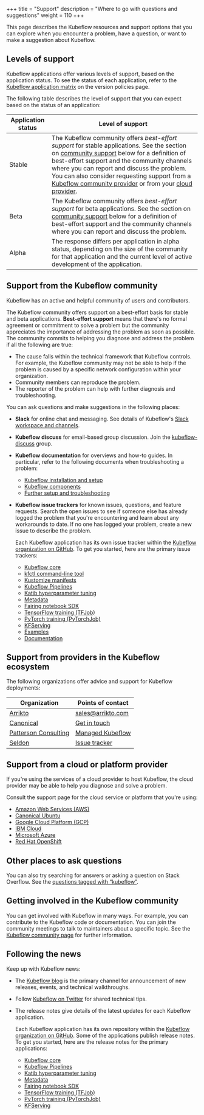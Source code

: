 +++
title = "Support"
description = "Where to go with questions and suggestions"
weight = 110
+++

This page describes the Kubeflow resources and support options that you can
explore when you encounter a problem, have a question, or want to make a
suggestion about Kubeflow.

## Levels of support

Kubeflow applications offer various levels of support, based on the application
status. To see the status of each application, refer to the 
[Kubeflow application 
matrix](/docs/reference/version-policy/#kubeflow-application-matrix) on the
version policies page.

The following table describes the level of support that you can expect based on
the status of an application:

<div class="table-responsive">
  <table class="table table-bordered">
    <thead class="thead-light">
      <tr>
        <th>Application status</th>
        <th>Level of support</th>
      </tr>
    </thead>
    <tbody>
      <tr>
        <td>Stable</td>
        <td>The Kubeflow community offers <i>best-effort support</i> for stable
          applications. See the section on 
          <a href="#community-support">community support</a> below for a
          definition of best-effort support and the community channels where you 
          can report and discuss the problem. You can also consider requesting 
          support from a 
          <a href="#provider-support">Kubeflow community provider</a> or from 
          your <a href="#cloud-support">cloud provider</a>.
        </td>
      </tr>
      <tr>
        <td>Beta</td>
        <td>The Kubeflow community offers <i>best-effort support</i> for beta
          applications. See the section on 
          <a href="#community-support">community support</a> below for a
          definition of best-effort support and the community channels where you 
          can report and discuss the problem. 
        </td>
      </tr>
      <tr>
        <td>Alpha</td>
        <td>The response differs per application in alpha status, depending on
          the size of the community for that application and the current level
          of active development of the application.</td>
      </tr>
    </tbody>
  </table>
</div>

<a id="community-support"></a>
## Support from the Kubeflow community

Kubeflow has an active and helpful community of users and contributors. 

The Kubeflow community offers support on a best-effort basis for stable and beta
applications.
**Best-effort support** means that there's no formal agreement or
commitment to solve a problem but the community appreciates the
importance of addressing the problem as soon as possible. The community commits
to helping you diagnose and address the problem if all the following are true:

* The cause falls within the technical framework that Kubeflow controls. For
  example, the Kubeflow community may not be able to help if the problem is 
  caused by a specific network configuration within your organization.
* Community members can reproduce the problem.
* The reporter of the problem can help with further diagnosis and 
  troubleshooting.

You can ask questions and make suggestions in the following places:

* **Slack** for online chat and messaging. See details of Kubeflow's 
  [Slack workspace and channels](/docs/about/community/#slack).
* **Kubeflow discuss** for email-based group discussion. Join the
  [kubeflow-discuss](https://groups.google.com/forum/#!forum/kubeflow-discuss) 
  group.
* **Kubeflow documentation** for overviews and how-to guides. In particular,
  refer to the following documents when troubleshooting a problem:

  * [Kubeflow installation and setup](/docs/started/getting-started/)
  * [Kubeflow components](/docs/components/)
  * [Further setup and troubleshooting](/docs/other-guides/)

* **Kubeflow issue trackers** for known issues, questions, and feature requests.
  Search the open issues to see if someone else has already logged the problem 
  that you're encountering and learn about any workarounds to date. If no one
  has logged your problem, create a new issue to describe the problem.

    Each Kubeflow application has its own issue tracker within the [Kubeflow
    organization on GitHub](https://github.com/kubeflow). To get you started,
    here are the primary issue trackers:

  * [Kubeflow core](https://github.com/kubeflow/kubeflow/issues)
  * [kfctl command-line tool](https://github.com/kubeflow/kfctl/issues)
  * [Kustomize manifests](https://github.com/kubeflow/manifests/issues)
  * [Kubeflow Pipelines](https://github.com/kubeflow/pipelines/issues)
  * [Katib hyperparameter tuning](https://github.com/kubeflow/katib/issues)
  * [Metadata](https://github.com/kubeflow/metadata/issues)
  * [Fairing notebook SDK](https://github.com/kubeflow/fairing/issues)
  * [TensorFlow training (TFJob)](https://github.com/kubeflow/tf-operator/issues)
  * [PyTorch training (PyTorchJob)](https://github.com/kubeflow/pytorch-operator/issues)
  * [KFServing](https://github.com/kubeflow/kfserving/issues)
  * [Examples](https://github.com/kubeflow/examples/issues)
  * [Documentation](https://github.com/kubeflow/website/issues)

<a id="provider-support"></a>
## Support from providers in the Kubeflow ecosystem

The following organizations offer advice and support for Kubeflow deployments:

<div class="table-responsive">
  <table class="table table-bordered">
    <thead class="thead-light">
      <tr>
        <th>Organization</th>
        <th>Points of contact</th>
      </tr>
    </thead>
    <tbody>
      <tr>
        <td><a href="https://www.arrikto.com">Arrikto</a></td>
        <td><a href="mailto:sales@arrikto.com">sales@arrikto.com</a></td>
      </tr>
      <tr>
        <td><a href="https://www.ubuntu.com">Canonical</a></td>
        <td><a href="https://ubuntu.com/kubeflow#get-in-touch">Get in touch</a></td>
      </tr>
      <tr>
        <td><a href="https://www.pattersonconsultingtn.com/">Patterson Consulting</a></td>
        <td> 
        <a href="http://www.pattersonconsultingtn.com/offerings/managed_kubeflow.html">Managed Kubeflow</a></td>
      </tr>
      <tr>
        <td><a href="https://www.seldon.io/">Seldon</a></td>
        <td> 
        <a href="https://github.com/SeldonIO/seldon-core/issues">Issue 
        tracker</a></td>
      </tr>    
    </tbody>
  </table>
</div>

<a id="cloud-support"></a>
## Support from a cloud or platform provider

If you're using the services of a cloud provider to host Kubeflow, the cloud
provider may be able to help you diagnose and solve a problem.

Consult the support page for the cloud service or platform that you're using:

* [Amazon Web Services (AWS)](https://aws.amazon.com/contact-us/)
* [Canonical Ubuntu](https://ubuntu.com/kubeflow#get-in-touch)
* [Google Cloud Platform (GCP)](https://cloud.google.com/support-hub/)
* [IBM Cloud](https://www.ibm.com/cloud/support)
* [Microsoft Azure](https://azure.microsoft.com/en-au/support/options/)
* [Red Hat OpenShift](https://help.openshift.com/)

## Other places to ask questions

You can also try searching for answers or asking a question on Stack Overflow. 
See the [questions tagged with
“kubeflow”](https://stackoverflow.com/questions/tagged/kubeflow).

## Getting involved in the Kubeflow community

You can get involved with Kubeflow in many ways. For example, you can
contribute to the Kubeflow code or documentation. You can join the community
meetings to talk to maintainers about a specific topic. See the
[Kubeflow community page](/docs/about/community/) for further information.

## Following the news

Keep up with Kubeflow news:

* The [Kubeflow blog](https://blog.kubeflow.org/) is the primary channel for
  announcement of new releases, events, and technical walkthroughs.
* Follow [Kubeflow on Twitter](https://twitter.com/kubeflow) for shared
  technical tips.
* The release notes give details of the latest updates for each Kubeflow 
  application.

    Each Kubeflow application has its own repository within the [Kubeflow
    organization on GitHub](https://github.com/kubeflow). Some of the 
    applications publish release notes. To get you started,
    here are the release notes for the primary applications:

  * [Kubeflow core](https://github.com/kubeflow/kubeflow/releases)
  * [Kubeflow Pipelines](https://github.com/kubeflow/pipelines/releases)
  * [Katib hyperparameter tuning](https://github.com/kubeflow/katib/releases)
  * [Metadata](https://github.com/kubeflow/metadata/releases)
  * [Fairing notebook SDK](https://github.com/kubeflow/fairing/releases)
  * [TensorFlow training (TFJob)](https://github.com/kubeflow/tf-operator/releases)
  * [PyTorch training (PyTorchJob)](https://github.com/kubeflow/pytorch-operator/releases)
  * [KFServing](https://github.com/kubeflow/kfserving/releases)
  
